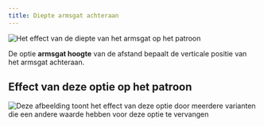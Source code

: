 ```yaml
---
title: Diepte armsgat achteraan
---
```


![Het effect van de diepte van het armsgat op het patroon](sample.png)

De optie **armsgat hoogte** van de afstand bepaalt de verticale positie van het armsgat achteraan.

## Effect van deze optie op het patroon

![Deze afbeelding toont het effect van deze optie door meerdere varianten die een andere waarde hebben voor deze optie te vervangen](bella_backarmholepitchdepth_sample.svg "Effect van deze optie op het patroon")
